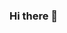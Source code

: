 ### Hi there 👋

<!--
### 🔭 I’m currently working on my own website
### 📫 How to reach me see [martisaw.github.io](https://martisaw.github.io)


**martisaw/martisaw** is a ✨ _special_ ✨ repository because its `README.md` (this file) appears on your GitHub profile.

Here are some ideas to get you started:

- 🔭 I’m currently working on ...
- 🌱 I’m currently learning ...
- 👯 I’m looking to collaborate on ...
- 🤔 I’m looking for help with ...
- 💬 Ask me about ...
- 📫 How to reach me: ...
- 😄 Pronouns: ...
- ⚡ Fun fact: ...
-->
